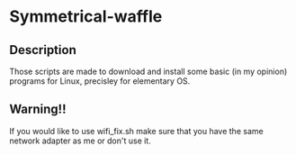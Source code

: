 # Symmetrical-waffle
## Description
Those scripts are made to download and install some basic (in my opinion) programs for Linux, precisley for elementary OS.

## Warning!!
If you would like to use wifi_fix.sh make sure that you have the same network adapter as me or don't use it. 
